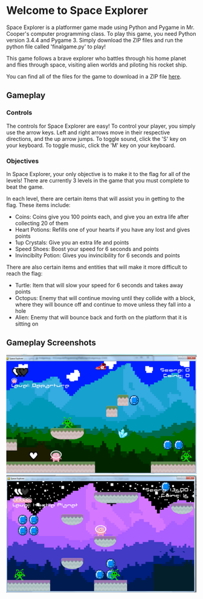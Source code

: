 # Welcome to Space Explorer 

Space Explorer is a platformer game made using Python and Pygame in Mr. Cooper's computer programming class. To play this game, you need Python version 3.4.4 and Pygame 3. Simply download the ZIP files and run the python file called 'finalgame.py' to play!

This game follows a brave explorer who battles through his home planet and flies through space, visiting alien worlds and piloting his rocket ship. 

You can find all of the files for the game to download in a ZIP file [here](https://github.com/dsham2840/SPACE_EXPLORER/archive/master.zip).


## Gameplay

### Controls
The controls for Space Explorer are easy! To control your player, you simply use the arrow keys. Left and right arrows move in their respective directions, and the up arrow jumps. To toggle sound, click the 'S' key on your keyboard. To toggle music, click the 'M' key on your keyboard.

### Objectives
In Space Explorer, your only objective is to make it to the flag for all of the levels! There are currently 3 levels in the game that you must complete to beat the game. 

In each level, there are certain items that will assist you in getting to the flag. These items include:
- Coins: Coins give you 100 points each, and give you an extra life after collecting 20 of them
- Heart Potions: Refills one of your hearts if you have any lost and gives points
- 1up Crystals: Give you an extra life and points
- Speed Shoes: Boost your speed for 6 seconds and points
- Invincibilty Potion: Gives you invincibility for 6 seconds and points

There are also certain items and entities that will make it more difficult to reach the flag:
- Turtle: Item that will slow your speed for 6 seconds and takes away points 
- Octopus: Enemy that will continue moving until they collide with a block, where they will bounce off and continue to move unless they fall into a hole
- Alien: Enemy that will bounce back and forth on the platform that it is sitting on

## Gameplay Screenshots

![Screenshot1](https://github.com/dsham2840/SPACE_EXPLORER/blob/master/screenshot1.png)
![Screenshot2](https://github.com/dsham2840/SPACE_EXPLORER/blob/master/screenshot2.png)

